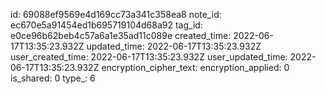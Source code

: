 id: 69088ef9569e4d169cc73a341c358ea8
note_id: ec670e5a91454ed1b695719104d68a92
tag_id: e0ce96b62beb4c57a6a1e35ad11c089e
created_time: 2022-06-17T13:35:23.932Z
updated_time: 2022-06-17T13:35:23.932Z
user_created_time: 2022-06-17T13:35:23.932Z
user_updated_time: 2022-06-17T13:35:23.932Z
encryption_cipher_text: 
encryption_applied: 0
is_shared: 0
type_: 6